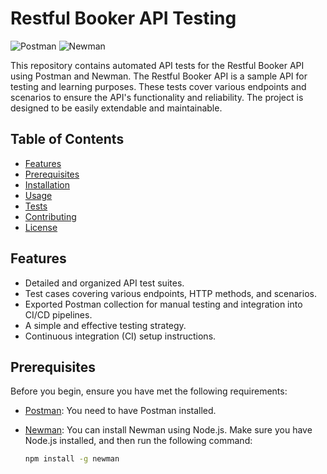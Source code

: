# Restful Booker API Testing

![Postman](https://img.shields.io/badge/Postman-Collection-brightgreen)
![Newman](https://img.shields.io/badge/Newman-Command_Line-brightgreen)

This repository contains automated API tests for the Restful Booker API using Postman and Newman. The Restful Booker API is a sample API for testing and learning purposes. These tests cover various endpoints and scenarios to ensure the API's functionality and reliability. The project is designed to be easily extendable and maintainable.

## Table of Contents
- [Features](#features)
- [Prerequisites](#prerequisites)
- [Installation](#installation)
- [Usage](#usage)
- [Tests](#tests)
- [Contributing](#contributing)
- [License](#license)

## Features
- Detailed and organized API test suites.
- Test cases covering various endpoints, HTTP methods, and scenarios.
- Exported Postman collection for manual testing and integration into CI/CD pipelines.
- A simple and effective testing strategy.
- Continuous integration (CI) setup instructions.

## Prerequisites
Before you begin, ensure you have met the following requirements:

- [Postman](https://www.postman.com/downloads/): You need to have Postman installed.
- [Newman](https://www.npmjs.com/package/newman): You can install Newman using Node.js. Make sure you have Node.js installed, and then run the following command:

  ```bash
  npm install -g newman
